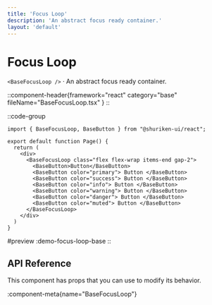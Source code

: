 ```yaml
---
title: 'Focus Loop'
description: 'An abstract focus ready container.'
layout: 'default'
---
```


# Focus Loop

`<BaseFocusLoop />` · An abstract focus ready container.

::component-header{framework="react" category="base" fileName="BaseFocusLoop.tsx" }
::

::code-group

```tsx [DemoFocusLoopBase.tsx]
import { BaseFocusLoop, BaseButton } from "@shuriken-ui/react";

export default function Page() {
  return (
    <div>
      <BaseFocusLoop class="flex flex-wrap items-end gap-2">
        <BaseButton>Button</BaseButton>
        <BaseButton color="primary"> Button </BaseButton>
        <BaseButton color="success"> Button </BaseButton>
        <BaseButton color="info"> Button </BaseButton>
        <BaseButton color="warning"> Button </BaseButton>
        <BaseButton color="danger"> Button </BaseButton>
        <BaseButton color="muted"> Button </BaseButton>
      </BaseFocusLoop>
    </div>
  )
}
```

#preview
:demo-focus-loop-base
::

## API Reference

This component has props that you can use to modify its behavior.

:component-meta{name="BaseFocusLoop"}